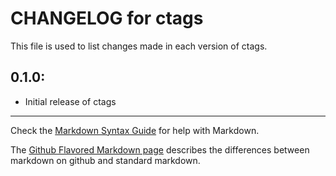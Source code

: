 # CHANGELOG for ctags

This file is used to list changes made in each version of ctags.

## 0.1.0:

* Initial release of ctags

- - -
Check the [Markdown Syntax Guide](http://daringfireball.net/projects/markdown/syntax) for help with Markdown.

The [Github Flavored Markdown page](http://github.github.com/github-flavored-markdown/) describes the differences between markdown on github and standard markdown.
